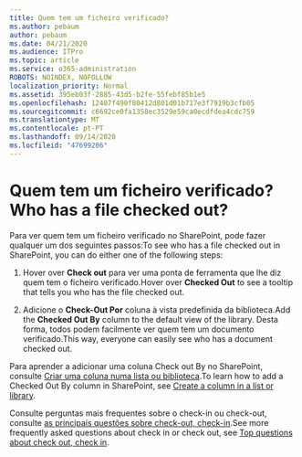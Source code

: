 ```yaml
---
title: Quem tem um ficheiro verificado?
ms.author: pebaum
author: pebaum
ms.date: 04/21/2020
ms.audience: ITPro
ms.topic: article
ms.service: o365-administration
ROBOTS: NOINDEX, NOFOLLOW
localization_priority: Normal
ms.assetid: 395eb03f-2885-43d5-b2fe-55febf85b1e5
ms.openlocfilehash: 12407f490f80412d801d01b717e3f7919b3cfb05
ms.sourcegitcommit: c6692ce0fa1358ec3529e59ca0ecdfdea4cdc759
ms.translationtype: MT
ms.contentlocale: pt-PT
ms.lasthandoff: 09/14/2020
ms.locfileid: "47699206"
---
```

# <a name="who-has-a-file-checked-out"></a><span data-ttu-id="0bb01-102">Quem tem um ficheiro verificado?</span><span class="sxs-lookup"><span data-stu-id="0bb01-102">Who has a file checked out?</span></span>

<span data-ttu-id="0bb01-103">Para ver quem tem um ficheiro verificado no SharePoint, pode fazer qualquer um dos seguintes passos:</span><span class="sxs-lookup"><span data-stu-id="0bb01-103">To see who has a file checked out in SharePoint, you can do either one of the following steps:</span></span>
  
1. <span data-ttu-id="0bb01-104">Hover over **Check out** para ver uma ponta de ferramenta que lhe diz quem tem o ficheiro verificado.</span><span class="sxs-lookup"><span data-stu-id="0bb01-104">Hover over **Checked Out** to see a tooltip that tells you who has the file checked out.</span></span> 
    
2. <span data-ttu-id="0bb01-105">Adicione o **Check-Out Por** coluna à vista predefinida da biblioteca.</span><span class="sxs-lookup"><span data-stu-id="0bb01-105">Add the **Checked Out By** column to the default view of the library.</span></span> <span data-ttu-id="0bb01-106">Desta forma, todos podem facilmente ver quem tem um documento verificado.</span><span class="sxs-lookup"><span data-stu-id="0bb01-106">This way, everyone can easily see who has a document checked out.</span></span> 
    
<span data-ttu-id="0bb01-107">Para aprender a adicionar uma coluna Check out By no SharePoint, consulte [Criar uma coluna numa lista ou biblioteca](https://go.microsoft.com/fwlink/?linkid=2019591).</span><span class="sxs-lookup"><span data-stu-id="0bb01-107">To learn how to add a Checked Out By column in SharePoint, see [Create a column in a list or library](https://go.microsoft.com/fwlink/?linkid=2019591).</span></span> 
  
<span data-ttu-id="0bb01-108">Consulte perguntas mais frequentes sobre o check-in ou check-out, consulte [as principais questões sobre check-out, check-in](https://go.microsoft.com/fwlink/?linkid=2018786).</span><span class="sxs-lookup"><span data-stu-id="0bb01-108">See more frequently asked questions about check in or check out, see [Top questions about check out, check in](https://go.microsoft.com/fwlink/?linkid=2018786).</span></span>
  

